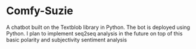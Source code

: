 # Comfy-Suzie
A chatbot built on the Textblob library in Python. The bot is deployed using Python. I plan to implement seq2seq analysis in the future on top of this basic polarity and subjectivity sentiment analysis
